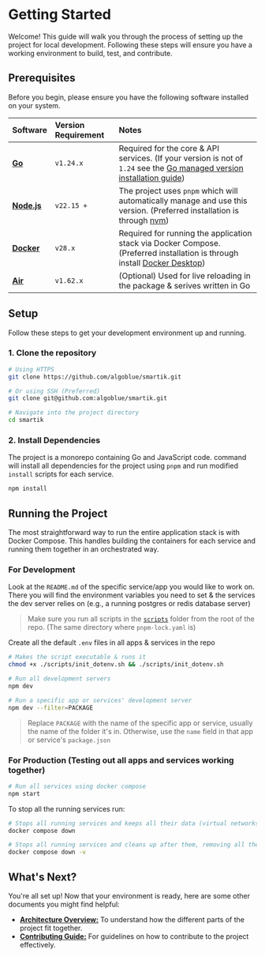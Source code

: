 # Getting Started

Welcome! This guide will walk you through the process of setting up the project for local development. Following these steps will ensure you have a working environment to build, test, and contribute.

## Prerequisites

Before you begin, please ensure you have the following software installed on your system.

| Software | Version Requirement | Notes |
| :--- | :--- | :--- |
| [**Go**](https://go.dev/doc/install) | `v1.24.x` | Required for the core & API services. (If your version is not of `1.24` see the [Go managed version installation guide](https://go.dev/doc/manage-install)) |
| [**Node.js**](https://nodejs.org/download) | `v22.15 +` | The project uses `pnpm` which will automatically manage and use this version. (Preferred installation is through [nvm](https://github.com/nvm-sh/nvm?tab=readme-ov-file#installing-and-updating)) |
| [**Docker**](https://docs.docker.com/engine/install/) | `v28.x` | Required for running the application stack via Docker Compose. (Preferred installation is through install [Docker Desktop](https://docs.docker.com/desktop/)) |
| [**Air**](https://github.com/air-verse/air?tab=readme-ov-file#installation) | `v1.62.x` | (Optional) Used for live reloading in the package & serives written in Go |

## Setup

Follow these steps to get your development environment up and running.

### 1. Clone the repository

```bash
# Using HTTPS
git clone https://github.com/algoblue/smartik.git
```

```bash
# Or using SSH (Preferred)
git clone git@github.com:algoblue/smartik.git
```

```bash
# Navigate into the project directory
cd smartik
```

### 2. Install Dependencies

The project is a monorepo containing Go and JavaScript code.
 command will install all dependencies for the project using `pnpm` and run modified `install` scripts for each service.

```bash
npm install
```

## Running the Project

The most straightforward way to run the entire application stack is with Docker Compose. This handles building the containers for each service and running them together in an orchestrated way.

### For Development

Look at the `README.md` of the specific service/app you would like to work on. There you will find the environment variables you need to set & the services the dev server relies on (e.g., a running postgres or redis database server)

> Make sure you run all scripts in the [`scripts`](../scripts/) folder from the root of the repo. (The same directory where `pnpm-lock.yaml` is)

Create all the default `.env` files in all apps & services in the repo

```bash
# Makes the script executable & runs it
chmod +x ./scripts/init_dotenv.sh && ./scripts/init_dotenv.sh
```

```bash
# Run all development servers
npm dev
```

```bash
# Run a specific app or services' development server
npm dev --filter=PACKAGE
```

> Replace `PACKAGE` with the name of the specific app or service, usually the name of the folder it's in. Otherwise, use the `name` field in that app or service's `package.json`

### For Production (Testing out all apps and services working together)

```bash
# Run all services using docker compose
npm start
```

To stop all the running services run:

```bash
# Stops all running services and keeps all their data (virtual networks, named volumes, etc.)
docker compose down
```

```bash
# Stops all running services and cleans up after them, removing all their data (virtual networks, named volumes, etc.)
docker compose down -v
```

## What's Next?

You're all set up! Now that your environment is ready, here are some other documents you might find helpful:

*   [**Architecture Overview:**](./architecture.md) To understand how the different parts of the project fit together.
*   [**Contributing Guide:**](./contributing.md) For guidelines on how to contribute to the project effectively.

